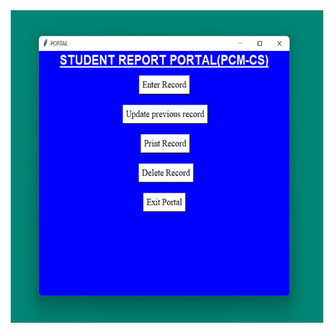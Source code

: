 <center>
 
<img src="./menupage.png" alt="Menu Page" title="MENU PAGE" width="500px" height="500px" >
</center>
